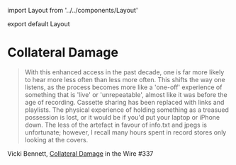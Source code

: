 import Layout from '../../components/Layout'

export default Layout

# Collateral Damage

> With this enhanced access in the past decade, one is far more likely to hear
> more less often than less more often. This shifts the way one listens, as the
> process becomes more like a 'one-off' experience of something that is 'live' or
> 'unrepeatable', almost like it was before the age of recording. Cassette sharing
> has been replaced with links and playlists. The physical experience of holding
> something as a treasued possession is lost, or it would be if you'd put your
> laptop or iPhone down. The less of the artefact in favour of info.txt and jpegs
> is unfortunate; however, I recall many hours spent in record stores only looking
> at the covers.

Vicki Bennett, [Collateral Damage][0] in the Wire #337

[0]: http://www.thewire.co.uk/in-writing/essays/collateral-damage_vicki-bennett
